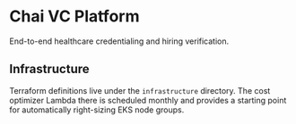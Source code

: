 # Chai VC Platform

End-to-end healthcare credentialing and hiring verification.

## Infrastructure

Terraform definitions live under the `infrastructure` directory. The cost
optimizer Lambda there is scheduled monthly and provides a starting point for
automatically right-sizing EKS node groups.
